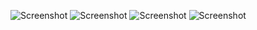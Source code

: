 ![Screenshot](screenshots\Screenshot_20220907_125354.jpg)
![Screenshot](screenshots\Screenshot_20220907_130937.jpg)
![Screenshot](screenshots\Screenshot_20220907_130503.jpg)
![Screenshot](screenshots\Screenshot_20220907_130543.jpg)
